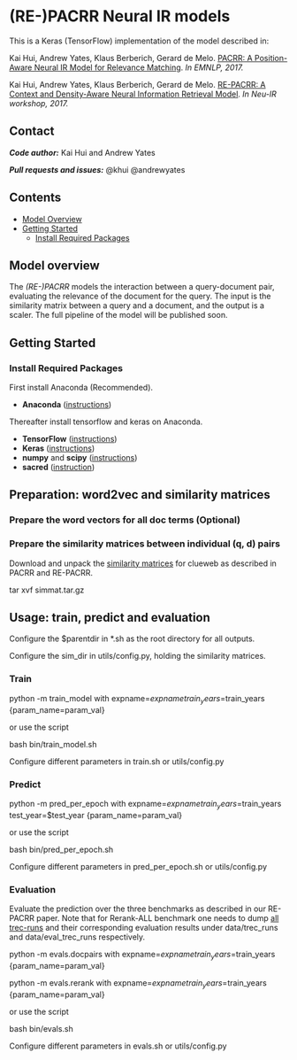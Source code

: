 # (RE-)PACRR Neural IR models 

This is a Keras (TensorFlow) implementation of the model described in:

Kai Hui, Andrew Yates, Klaus Berberich, Gerard de Melo.
[PACRR: A Position-Aware Neural IR Model for Relevance Matching](https://arxiv.org/pdf/1704.03940.pdf).
*In EMNLP, 2017.*

Kai Hui, Andrew Yates, Klaus Berberich, Gerard de Melo.
[RE-PACRR: A Context and Density-Aware Neural Information Retrieval Model](https://arxiv.org/pdf/1706.10192.pdf).
*In Neu-IR workshop, 2017.*


## Contact
***Code author:*** Kai Hui and Andrew Yates

***Pull requests and issues:*** @khui @andrewyates

## Contents
* [Model Overview](#model-overview)
* [Getting Started](#getting-started)
    * [Install Required Packages](#install-required-packages)

## Model overview

The *(RE-)PACRR* models the interaction between a query-document pair, evaluating the
relevance of the document for the query. The input is the similarity matrix between 
a query and a document, and the output is a scaler. The full pipeline of the model will be 
published soon. 

## Getting Started

### Install Required Packages

First install Anaconda (Recommended).

* **Anaconda** ([instructions](https://www.continuum.io/downloads))

Thereafter install tensorflow and keras on Anaconda.

* **TensorFlow** ([instructions](https://www.tensorflow.org/install/))
* **Keras** ([instructions](https://keras.io/#installation))
* **numpy** and **scipy** ([instructions](https://www.scipy.org/install.html))
* **sacred** ([instruction](http://sacred.readthedocs.io/en/latest/quickstart.html#installation))


## Preparation: word2vec and similarity matrices

### Prepare the word vectors for all doc terms (Optional)

### Prepare the similarity matrices between individual (q, d) pairs

Download and unpack 
the [similarity matrices](https://drive.google.com/file/d/0B3FrsWe6Y5YqdEtfSjI4N0h1LXM/view?usp=sharing) 
for clueweb as described in PACRR and RE-PACRR. 

tar xvf simmat.tar.gz

## Usage: train, predict and evaluation

Configure the $parentdir in *.sh as the root directory for all outputs.

Configure the sim_dir in utils/config.py, holding the similarity matrices.

### Train

python -m train_model with expname=$expname train_years=$train_years {param_name=param_val}

or use the script

bash bin/train_model.sh

Configure different parameters in train.sh or utils/config.py

### Predict

python -m pred_per_epoch with expname=$expname train_years=$train_years test_year=$test_year {param_name=param_val}

or use the script

bash bin/pred_per_epoch.sh

Configure different parameters in pred_per_epoch.sh or utils/config.py


### Evaluation

Evaluate the prediction over the three benchmarks as described in our RE-PACRR paper. Note that 
for Rerank-ALL benchmark one needs to dump [all trec-runs](http://trec.nist.gov/results/) 
and their corresponding evaluation results
under data/trec_runs and data/eval_trec_runs respectively.

python -m evals.docpairs with expname=$expname train_years=$train_years {param_name=param_val}

python -m evals.rerank with expname=$expname train_years=$train_years {param_name=param_val}

or use the script

bash bin/evals.sh

Configure different parameters in evals.sh or utils/config.py




